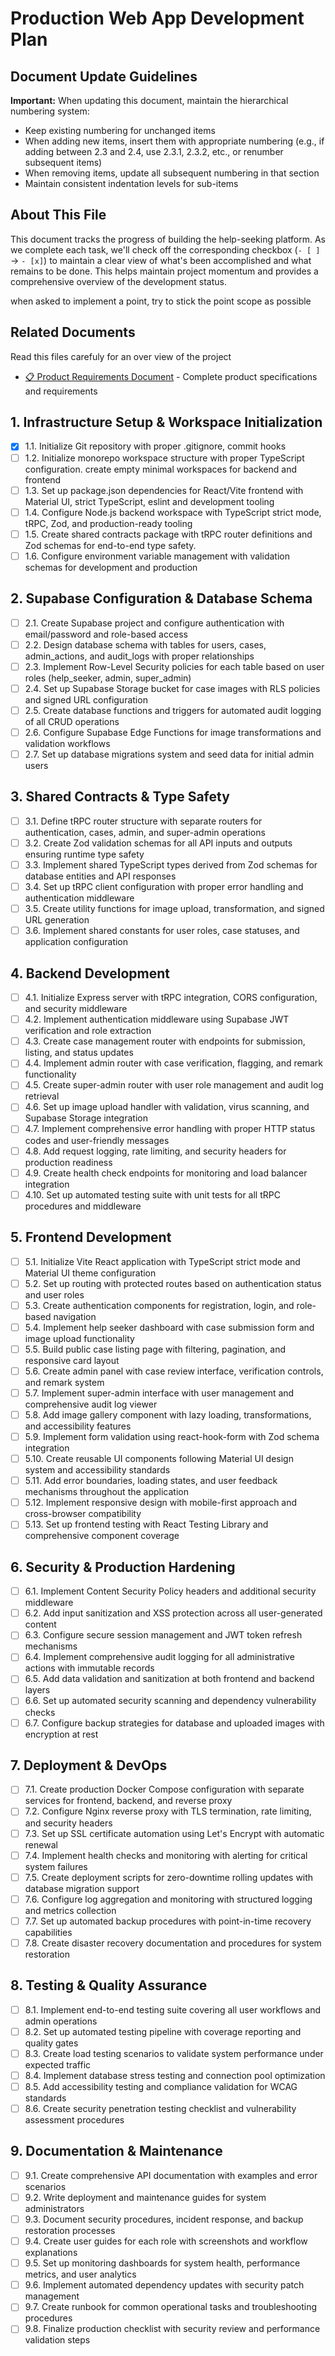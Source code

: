 # Production Web App Development Plan

## Document Update Guidelines

**Important:** When updating this document, maintain the hierarchical numbering system:

- Keep existing numbering for unchanged items
- When adding new items, insert them with appropriate numbering (e.g., if adding between 2.3 and 2.4, use 2.3.1, 2.3.2, etc., or renumber subsequent items)
- When removing items, update all subsequent numbering in that section
- Maintain consistent indentation levels for sub-items

## About This File

This document tracks the progress of building the help-seeking platform. As we complete each task, we'll check off the corresponding checkbox (`- [ ]` → `- [x]`) to maintain a clear view of what's been accomplished and what remains to be done. This helps maintain project momentum and provides a comprehensive overview of the development status.

when asked to implement a point, try to stick the point scope as possible

## Related Documents

Read this files carefuly for an over view of the project

- [📋 Product Requirements Document](product.md) - Complete product specifications and requirements

## 1. Infrastructure Setup & Workspace Initialization

- [x] 1.1. Initialize Git repository with proper .gitignore, commit hooks
- [ ] 1.2. Initialize monorepo workspace structure with proper TypeScript configuration. create empty minimal workspaces for backend and frontend
- [ ] 1.3. Set up package.json dependencies for React/Vite frontend with Material UI, strict TypeScript, eslint and development tooling
- [ ] 1.4. Configure Node.js backend workspace with TypeScript strict mode, tRPC, Zod, and production-ready tooling
- [ ] 1.5. Create shared contracts package with tRPC router definitions and Zod schemas for end-to-end type safety.
- [ ] 1.6. Configure environment variable management with validation schemas for development and production

## 2. Supabase Configuration & Database Schema

- [ ] 2.1. Create Supabase project and configure authentication with email/password and role-based access
- [ ] 2.2. Design database schema with tables for users, cases, admin_actions, and audit_logs with proper relationships
- [ ] 2.3. Implement Row-Level Security policies for each table based on user roles (help_seeker, admin, super_admin)
- [ ] 2.4. Set up Supabase Storage bucket for case images with RLS policies and signed URL configuration
- [ ] 2.5. Create database functions and triggers for automated audit logging of all CRUD operations
- [ ] 2.6. Configure Supabase Edge Functions for image transformations and validation workflows
- [ ] 2.7. Set up database migrations system and seed data for initial admin users

## 3. Shared Contracts & Type Safety

- [ ] 3.1. Define tRPC router structure with separate routers for authentication, cases, admin, and super-admin operations
- [ ] 3.2. Create Zod validation schemas for all API inputs and outputs ensuring runtime type safety
- [ ] 3.3. Implement shared TypeScript types derived from Zod schemas for database entities and API responses
- [ ] 3.4. Set up tRPC client configuration with proper error handling and authentication middleware
- [ ] 3.5. Create utility functions for image upload, transformation, and signed URL generation
- [ ] 3.6. Implement shared constants for user roles, case statuses, and application configuration

## 4. Backend Development

- [ ] 4.1. Initialize Express server with tRPC integration, CORS configuration, and security middleware
- [ ] 4.2. Implement authentication middleware using Supabase JWT verification and role extraction
- [ ] 4.3. Create case management router with endpoints for submission, listing, and status updates
- [ ] 4.4. Implement admin router with case verification, flagging, and remark functionality
- [ ] 4.5. Create super-admin router with user role management and audit log retrieval
- [ ] 4.6. Set up image upload handler with validation, virus scanning, and Supabase Storage integration
- [ ] 4.7. Implement comprehensive error handling with proper HTTP status codes and user-friendly messages
- [ ] 4.8. Add request logging, rate limiting, and security headers for production readiness
- [ ] 4.9. Create health check endpoints for monitoring and load balancer integration
- [ ] 4.10. Set up automated testing suite with unit tests for all tRPC procedures and middleware

## 5. Frontend Development

- [ ] 5.1. Initialize Vite React application with TypeScript strict mode and Material UI theme configuration
- [ ] 5.2. Set up routing with protected routes based on authentication status and user roles
- [ ] 5.3. Create authentication components for registration, login, and role-based navigation
- [ ] 5.4. Implement help seeker dashboard with case submission form and image upload functionality
- [ ] 5.5. Build public case listing page with filtering, pagination, and responsive card layout
- [ ] 5.6. Create admin panel with case review interface, verification controls, and remark system
- [ ] 5.7. Implement super-admin interface with user management and comprehensive audit log viewer
- [ ] 5.8. Add image gallery component with lazy loading, transformations, and accessibility features
- [ ] 5.9. Implement form validation using react-hook-form with Zod schema integration
- [ ] 5.10. Create reusable UI components following Material UI design system and accessibility standards
- [ ] 5.11. Add error boundaries, loading states, and user feedback mechanisms throughout the application
- [ ] 5.12. Implement responsive design with mobile-first approach and cross-browser compatibility
- [ ] 5.13. Set up frontend testing with React Testing Library and comprehensive component coverage

## 6. Security & Production Hardening

- [ ] 6.1. Implement Content Security Policy headers and additional security middleware
- [ ] 6.2. Add input sanitization and XSS protection across all user-generated content
- [ ] 6.3. Configure secure session management and JWT token refresh mechanisms
- [ ] 6.4. Implement comprehensive audit logging for all administrative actions with immutable records
- [ ] 6.5. Add data validation and sanitization at both frontend and backend layers
- [ ] 6.6. Set up automated security scanning and dependency vulnerability checks
- [ ] 6.7. Configure backup strategies for database and uploaded images with encryption at rest

## 7. Deployment & DevOps

- [ ] 7.1. Create production Docker Compose configuration with separate services for frontend, backend, and reverse proxy
- [ ] 7.2. Configure Nginx reverse proxy with TLS termination, rate limiting, and security headers
- [ ] 7.3. Set up SSL certificate automation using Let's Encrypt with automatic renewal
- [ ] 7.4. Implement health checks and monitoring with alerting for critical system failures
- [ ] 7.5. Create deployment scripts for zero-downtime rolling updates with database migration support
- [ ] 7.6. Configure log aggregation and monitoring with structured logging and metrics collection
- [ ] 7.7. Set up automated backup procedures with point-in-time recovery capabilities
- [ ] 7.8. Create disaster recovery documentation and procedures for system restoration

## 8. Testing & Quality Assurance

- [ ] 8.1. Implement end-to-end testing suite covering all user workflows and admin operations
- [ ] 8.2. Set up automated testing pipeline with coverage reporting and quality gates
- [ ] 8.3. Create load testing scenarios to validate system performance under expected traffic
- [ ] 8.4. Implement database stress testing and connection pool optimization
- [ ] 8.5. Add accessibility testing and compliance validation for WCAG standards
- [ ] 8.6. Create security penetration testing checklist and vulnerability assessment procedures

## 9. Documentation & Maintenance

- [ ] 9.1. Create comprehensive API documentation with examples and error scenarios
- [ ] 9.2. Write deployment and maintenance guides for system administrators
- [ ] 9.3. Document security procedures, incident response, and backup restoration processes
- [ ] 9.4. Create user guides for each role with screenshots and workflow explanations
- [ ] 9.5. Set up monitoring dashboards for system health, performance metrics, and user analytics
- [ ] 9.6. Implement automated dependency updates with security patch management
- [ ] 9.7. Create runbook for common operational tasks and troubleshooting procedures
- [ ] 9.8. Finalize production checklist with security review and performance validation steps
